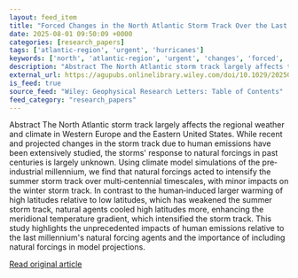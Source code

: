 ```yaml
---
layout: feed_item
title: "Forced Changes in the North Atlantic Storm Track Over the Last Millennium"
date: 2025-08-01 09:50:09 +0000
categories: [research_papers]
tags: ['atlantic-region', 'urgent', 'hurricanes']
keywords: ['north', 'atlantic-region', 'urgent', 'changes', 'forced', 'hurricanes']
description: "Abstract The North Atlantic storm track largely affects the regional weather and climate in Western Europe and the Eastern United States"
external_url: https://agupubs.onlinelibrary.wiley.com/doi/10.1029/2025GL115894?af=R
is_feed: true
source_feed: "Wiley: Geophysical Research Letters: Table of Contents"
feed_category: "research_papers"
---
```


Abstract The North Atlantic storm track largely affects the regional weather and climate in Western Europe and the Eastern United States. While recent and projected changes in the storm track due to human emissions have been extensively studied, the storms' response to natural forcings in past centuries is largely unknown. Using climate model simulations of the pre‐industrial millennium, we find that natural forcings acted to intensify the summer storm track over multi‐centennial timescales, with minor impacts on the winter storm track. In contrast to the human‐induced larger warming of high latitudes relative to low latitudes, which has weakened the summer storm track, natural agents cooled high latitudes more, enhancing the meridional temperature gradient, which intensified the storm track. This study highlights the unprecedented impacts of human emissions relative to the last millennium's natural forcing agents and the importance of including natural forcings in model projections.

[Read original article](https://agupubs.onlinelibrary.wiley.com/doi/10.1029/2025GL115894?af=R)
